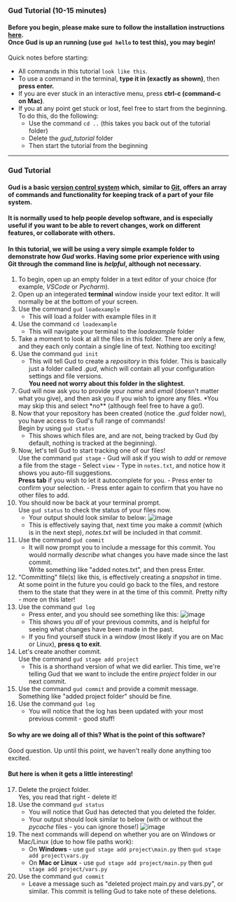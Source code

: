 ### Gud Tutorial (10-15 minutes)

#### Before you begin, please make sure to follow the installation instructions [here](README.md).<br>Once Gud is up an running (use `gud hello` to test this), you may begin!

Quick notes before starting:

- All commands in this tutorial `look like this`.
- To use a command in the terminal, **type it in (exactly as shown)**, then **press enter.**
- If you are ever stuck in an interactive menu, press **ctrl-c (command-c on Mac)**.
- If you at any point get stuck or lost, feel free to start from the beginning.<br>To do this, do the following:
  - Use the command `cd ..` (this takes you back out of the tutorial folder)
  - Delete the _gud_tutorial_ folder
  - Then start the tutorial from the beginning

<hr>

### Gud Tutorial

#### Gud is a basic [version control system](https://en.wikipedia.org/wiki/Version_control) which, similar to [Git](https://git-scm.com/), offers an array of commands and functionality for keeping track of a part of your file system.

#### It is normally used to help people develop software, and is especially useful if you want to be able to revert changes, work on different features, or collaborate with others.

#### In this tutorial, we will be using a very simple example folder to demonstrate how _Gud_ works. Having some prior experience with using Git through the command line is _helpful_, although not necessary.

1. To begin, open up an empty folder in a text editor of your choice (for example, _VSCode_ or _Pycharm_).
2. Open up an integerated **terminal** window inside your text editor. It will normally be at the bottom of your screen.
3. Use the command `gud loadexample`
   - This will load a folder with example files in it
4. Use the command `cd loadexample`
   - This will navigate your terminal to the _loadexample_ folder
5. Take a moment to look at all the files in this folder. There are only a few, and they each only contain a single line of text. Nothing too exciting!
6. Use the command `gud init`
   - This will tell Gud to create a _repository_ in this folder. This is basically just a folder called _.gud_, which will contain all your configuration settings and file versions.<br>**You need not worry about this folder in the slightest**.
7. Gud will now ask you to provide your _name_ and _email_ (doesn't matter what you give), and then ask you if you wish to ignore any files. *You may skip this and select *no\*\* (although feel free to have a go!).
8. Now that your repository has been created (notice the _.gud_ folder now), you have access to Gud's full range of commands!
   <br>Begin by using `gud status`
   - This shows which files are, and are not, being tracked by Gud (by default, nothing is tracked at the beginning).
9. Now, let's tell Gud to start tracking one of our files!
   <br>Use the command `gud stage` - Gud will ask if you wish to _add_ or _remove_ a file from the stage - Select `view` - Type in `notes.txt`, and notice how it shows you auto-fill suggestions.
   <br>**Press tab** if you wish to let it autocomplete for you. - Press enter to confirm your selection. - Press enter again to confirm that you have no other files to add.
10. You should now be back at your terminal prompt.
    <br>Use `gud status` to check the status of your files now.
    - Your output should look similar to below:
    ![image](https://github.com/user-attachments/assets/5f8f6619-24b7-4dfb-b24e-fd3ce531551f)
    - This is effectively saying that, next time you make a *commit* (which is in the next step), *notes.txt* will be included in that *commit*.
11. Use the command `gud commit`
    - It will now prompt you to include a message for this commit. You would normally *describe* what changes you have made since the last commit.
    <br>Write something like "added notes.txt", and then press Enter.
12. "Committing" file(s) like this, is effectively creating a *snapshot* in time. At some point in the future you could go back to the files, and restore them to the state that they were in at the time of this commit. Pretty nifty - more on this later!
13. Use the command `gud log`
    - Press enter, and you should see something like this:
    ![image](https://github.com/user-attachments/assets/be3349e9-2c0a-4901-9f56-434ab29aa40b)
    - This shows you *all* of your previous commits, and is helpful for seeing what changes have been made in the past.
    - If you find yourself stuck in a window (most likely if you are on Mac or Linux), **press q to exit**.
14. Let's create another commit.
    <br>Use the command `gud stage add project`
    - This is a shorthand version of what we did earlier. This time, we're telling Gud that we want to include the entire *project* folder in our next commit.
15. Use the command `gud commit` and provide a commit message. Something like "added project folder" should be fine.
16. Use the command `gud log`
    - You will notice that the log has been updated with your most previous commit - good stuff!
   
#### So why are we doing all of this? What is the point of this software?

Good question. Up until this point, we haven't really done anything too excited.

#### But here is when it gets a little interesting!

17. Delete the project folder.
    <br>Yes, you read that right - delete it!
18. Use the command `gud status`
    - You will notice that Gud has detected that you deleted the folder.
    - Your output should look similar to below (with or without the *pycache* files - you can ignore those!)
    ![image](https://github.com/user-attachments/assets/20be8517-6faf-484f-b366-2b1665ef0220)
19. The next commands will depend on whether you are on Windows or Mac/Linux (due to how file paths work):
    - On **Windows** - use `gud stage add project\main.py` then `gud stage add project\vars.py`
    - On **Mac or Linux** - use `gud stage add project/main.py` then `gud stage add project/vars.py`
20. Use the command `gud commit`
    - Leave a message such as "deleted project main.py and vars.py", or similar. This commit is telling Gud to take note of these deletions.

